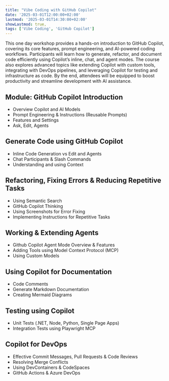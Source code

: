 ```yaml
---
title: "Vibe Coding with GitHub Copilot"
date: '2025-03-01T12:00:00+02:00'
lastmod: '2025-03-01T14:30:00+02:00'
showLastmod: true,
tags: ['Vibe Coding', 'GitHub Copilot']
---
```


This one day workshop provides a hands-on introduction to GitHub Copilot, covering its core features, prompt engineering, and AI-powered coding workflows. Participants will learn how to generate, refactor, and document code efficiently using Copilot’s inline, chat, and agent modes. The course also explores advanced topics like extending Copilot with custom tools, integrating with DevOps pipelines, and leveraging Copilot for testing and infrastructure as code. By the end, attendees will be equipped to boost productivity and streamline development with AI assistance.

## Module: GitHub Copilot Introduction​

- Overview Copilot and AI Models
- Prompt Engineering & Instructions (Reusable Prompts)
- Features and Settings
- Ask, Edit, Agents

## Generate Code using GitHub Copilot​

- Inline Code Generation vs Edit and Agents
- Chat Participants & Slash Commands
- Understanding and using Context

## Refactoring, Fixing Errors ​& Reducing Repetitive Tasks​

- Using Semantic Search
- GitHub Copilot Thinking
- Using Screenshots for Error Fixing
- Implementing Instructions for Repetitive Tasks

## Working & Extending Agents

- Github Copilot Agent Mode Overview & Features
- Adding Tools using Model Context Protocol (MCP)
- Using Custom Models

## Using Copilot for Documentation​

- Code Comments
- Generate Markdown Documentation
- Creating Mermaid Diagrams

## Testing using Copilot​

- Unit Tests (.NET, Node, Python, Single Page Apps)
- Integration Tests using Playwright MCP

## Copilot for DevOps​

- Effective Commit Messages, Pull Requests & Code Reviews
- Resolving Merge Conflicts
- Using DevContainers & CodeSpaces
- GitHub Actions & Azure DevOps

